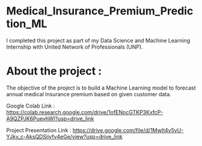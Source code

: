 # Medical_Insurance_Premium_Prediction_ML
I completed this project as part of my Data Science and Machine Learning Internship with United Network of Professionals (UNP).

# About the project :
The objective of the project is to build a Machine Learning model to forecast annual medical insurance premium based on given customer data.

Google Colab Link : https://colab.research.google.com/drive/1ofENocGTKP3KxfcP-A9QZPJK6PuevhWI?usp=drive_link

Project Presentation Link : https://drive.google.com/file/d/1MwIt4v5yU-YJky_c-AksQDSiiyfv4eGe/view?usp=drive_link
